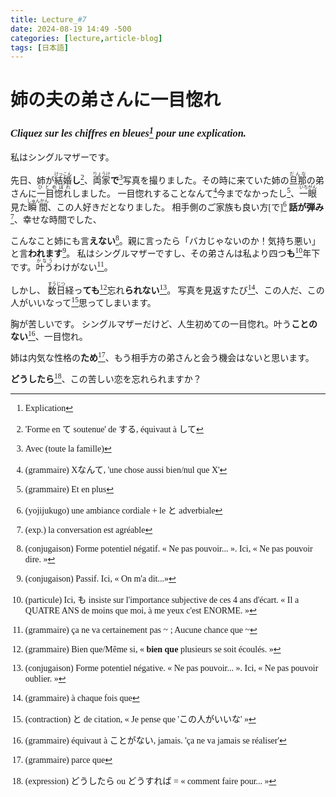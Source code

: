 ```yaml
---
title: Lecture_#7
date: 2024-08-19 14:49 -500
categories: [lecture,article-blog]
tags: [日本語]
---
```


<link href="https://fonts.googleapis.com/css2?family=Noto+Serif+JP:wght@200..900&display=swap" rel="stylesheet">
   <style>
        body {
            font-family: "Noto Serif JP";
        }
    </style>

# 姉の夫の弟さんに一目惚れ
### *Cliquez sur les chiffres en bleues[^1] pour une explication.*

私はシングルマザーです。

先日、姉が<ruby>結婚<rt>けっこん</rt></ruby>**し**[^2]、<ruby>両家<rt>りょうけ</rt></ruby>**で**[^3]写真を撮りました。その時に来ていた姉の<ruby>旦那<rt>だんな</rt></ruby>の弟さんに<ruby>一目惚れ<rt>ひとめぼれ</rt></ruby>しました。
一目惚れすることなんて[^4]今までなかったし[^5]、<ruby>一眼<rt>いちがん</rt></ruby>見た<ruby>瞬間<rt>しゅんかん</rt></ruby>、この人好きだとなりました。
相手側のご家族も良い方[で][^7] **話が弾み**[^8]、幸せな時間でした、

こんなこと姉にも言**えない**[^9]。親に言ったら「バカじゃないのか！気持ち悪い」と言**われます**[^10]。
私はシングルマザーですし、その弟さんは私より四つ**も**[^11]年下です。<ruby>叶う<rt>かなう</rt></ruby>わけがない[^12]。

しかし、
<ruby>数日<rt>すうじつ</rt></ruby>経っ**ても**[^13]忘れ**られない**[^14]。
写真を見返すたび[^15]、この人だ、この人がいいなって[^16]思ってしまいます。

胸が苦しいです。
シングルマザーだけど、人生初めての一目惚れ。叶う**ことのない**[^17]、一目惚れ。

姉は内気な性格の**ため**[^18]、もう相手方の弟さんと会う機会はないと思います。

**どうしたら**[^19]、この苦しい恋を忘れられますか？

[^1]: Explication
[^2]: 'Forme en て soutenue' de する, équivaut à して
[^3]: Avec (toute la famille)
[^4]:(grammaire) Xなんて, 'une chose aussi bien/nul que X'
[^5]:(grammaire) Et en plus
[^6]: Et. C'est la forme en て de です
[^7]:(yojijukugo) une ambiance cordiale + le と adverbiale
[^8]:(exp.) la conversation est agréable
[^9]:(conjugaison) Forme potentiel négatif. « Ne pas pouvoir... ». Ici, « Ne pas pouvoir dire. »
[^10]:(conjugaison) Passif. Ici, « On m'a dit...»
[^11]:(particule) Ici, も insiste sur l'importance  subjective de ces 4 ans d'écart. « Il a QUATRE ANS de moins que moi, à me yeux c'est ENORME. »
[^12]:(grammaire) ça ne va certainement pas ~ ; Aucune chance que ~
[^13]:(grammaire) Bien que/Même si, « **bien que** plusieurs se soit écoulés. »
[^14]:(conjugaison) Forme potentiel négative. « Ne pas pouvoir... ». Ici, « Ne pas pouvoir oublier. »
[^15]:(grammaire) à chaque fois que
[^16]:(contraction) と de citation, « Je pense que 'この人がいいな' »
[^17]:(grammaire) équivaut à ことがない, jamais. 'ça ne va jamais se réaliser'
[^18]:(grammaire) parce que
[^19]:(expression) どうしたら ou どうすれば = « comment faire pour... »

<script>
    
    document.addEventListener("DOMContentLoaded", function () {
    const walker = document.createTreeWalker(document.body, NodeFilter.SHOW_TEXT, null, false);
    let node;

    while (node = walker.nextNode()) {
        
        let regex = /(.+)\[(.+)\]/g;
        if (node.nodeValue.match(regex)) {
            
            let newText = node.nodeValue.replace(regex, '<ruby>$1<rt>$2</rt></ruby>');

            let span = document.createElement('span');
            span.innerHTML = newText;

            node.parentNode.replaceChild(span, node);
        }
    }
});
</script>